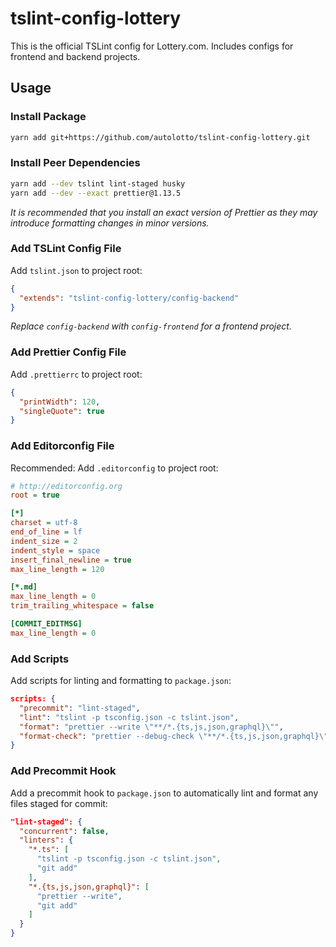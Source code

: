 # tslint-config-lottery

This is the official TSLint config for Lottery.com. Includes configs for frontend and backend projects.

## Usage

### Install Package

```sh
yarn add git+https://github.com/autolotto/tslint-config-lottery.git
```

### Install Peer Dependencies

```sh
yarn add --dev tslint lint-staged husky
yarn add --dev --exact prettier@1.13.5
```

*It is recommended that you install an exact version of Prettier as they may introduce formatting changes in minor versions.*

### Add TSLint Config File

Add `tslint.json` to project root:

```json
{
  "extends": "tslint-config-lottery/config-backend"
}
```

*Replace `config-backend` with `config-frontend` for a frontend project.*

### Add Prettier Config File

Add `.prettierrc` to project root:

```json
{
  "printWidth": 120,
  "singleQuote": true
}
```

### Add Editorconfig File

Recommended: Add `.editorconfig` to project root:

```ini
# http://editorconfig.org
root = true

[*]
charset = utf-8
end_of_line = lf
indent_size = 2
indent_style = space
insert_final_newline = true
max_line_length = 120

[*.md]
max_line_length = 0
trim_trailing_whitespace = false

[COMMIT_EDITMSG]
max_line_length = 0
```

### Add Scripts

Add scripts for linting and formatting to `package.json`:

```json
scripts: {
  "precommit": "lint-staged",
  "lint": "tslint -p tsconfig.json -c tslint.json",
  "format": "prettier --write \"**/*.{ts,js,json,graphql}\"",
  "format-check": "prettier --debug-check \"**/*.{ts,js,json,graphql}\"",
}
```

### Add Precommit Hook

Add a precommit hook to `package.json` to automatically lint and format any files staged for commit:

```json
"lint-staged": {
  "concurrent": false,
  "linters": {
    "*.ts": [
      "tslint -p tsconfig.json -c tslint.json",
      "git add"
    ],
    "*.{ts,js,json,graphql}": [
      "prettier --write",
      "git add"
    ]
  }
}
```